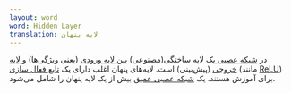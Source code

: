 ```yaml
---
layout: word
word: Hidden Layer
translation: لایه پنهان
---
```


در [شبکه عصبی ](/n/neural_network)یک لایه ساختگی(مصنوعی) بین[ لایه ورودی](/i/input_layer) (یعنی ویژگی‌ها) و[ لایه خروجی](/o/output_layer) (پیش‌بینی) است. لایه‌های پنهان اغلب دارای یک [تابع فعال سازی](/a/activation_function) (مانند [ReLU](/r/ReLU)) برای آموزش هستند. یک [شبکه عصبی عمیق](/d/deep_neural_network) بیش از یک لایه پنهان را شامل می‌شود.
